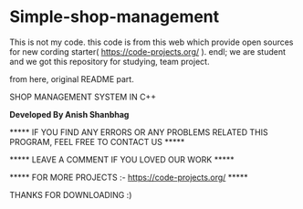 # Simple-shop-management
This is not my code. this code is from this web which provide open sources for new cording starter( https://code-projects.org/ ). endl;
we are student and we got this repository for studying, team project.

from here, original README part.

SHOP MANAGEMENT SYSTEM IN C++


**Developed By Anish Shanbhag**

***** IF YOU FIND ANY ERRORS OR ANY PROBLEMS RELATED THIS PROGRAM, FEEL FREE TO CONTACT US *****  


***** LEAVE A COMMENT IF YOU LOVED OUR WORK *****


***** FOR MORE PROJECTS :- https://code-projects.org/ *****


THANKS FOR DOWNLOADING :) 
